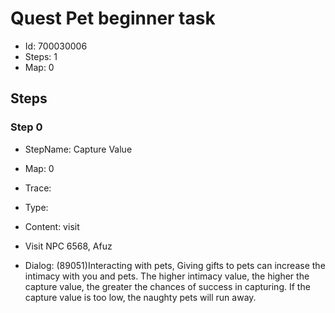 # Quest Pet beginner task

- Id: 700030006
- Steps: 1
- Map: 0

## Steps

### Step 0
- StepName:  Capture Value
- Map:  0
- Trace:  
- Type:  
- Content:  visit
- Visit NPC 6568, Afuz

- Dialog: (89051)Interacting with pets, Giving gifts to pets can increase the intimacy with you and pets. The higher intimacy value, the higher the capture value, the greater the chances of success in capturing. If the capture value is too low, the naughty pets will run away.


